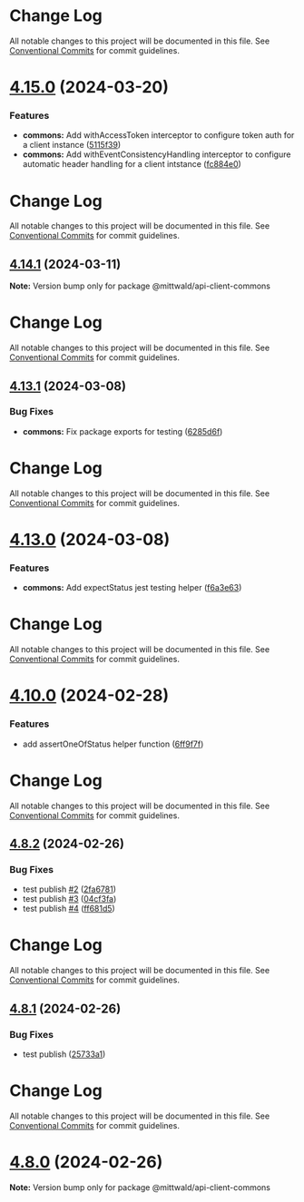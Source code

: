 # Change Log

All notable changes to this project will be documented in this file. See
[Conventional Commits](https://conventionalcommits.org) for commit guidelines.

# [4.15.0](https://github.com/mittwald/api-client-js/compare/4.14.2...4.15.0) (2024-03-20)

### Features

- **commons:** Add withAccessToken interceptor to configure token auth for a
  client instance
  ([5115f39](https://github.com/mittwald/api-client-js/commit/5115f39aa67161a76b97b1d2bf42e777420022cc))
- **commons:** Add withEventConsistencyHandling interceptor to configure
  automatic header handling for a client intstance
  ([fc884e0](https://github.com/mittwald/api-client-js/commit/fc884e0da62aeb1e56cee90597e1e0d38c8313c3))

# Change Log

All notable changes to this project will be documented in this file. See
[Conventional Commits](https://conventionalcommits.org) for commit guidelines.

## [4.14.1](https://github.com/mittwald/api-client-js/compare/4.14.0...4.14.1) (2024-03-11)

**Note:** Version bump only for package @mittwald/api-client-commons

# Change Log

All notable changes to this project will be documented in this file. See
[Conventional Commits](https://conventionalcommits.org) for commit guidelines.

## [4.13.1](https://github.com/mittwald/api-client-js/compare/4.13.0...4.13.1) (2024-03-08)

### Bug Fixes

- **commons:** Fix package exports for testing
  ([6285d6f](https://github.com/mittwald/api-client-js/commit/6285d6ff03a191cef909dee750ccd64816e4d9c7))

# Change Log

All notable changes to this project will be documented in this file. See
[Conventional Commits](https://conventionalcommits.org) for commit guidelines.

# [4.13.0](https://github.com/mittwald/api-client-js/compare/4.12.0...4.13.0) (2024-03-08)

### Features

- **commons:** Add expectStatus jest testing helper
  ([f6a3e63](https://github.com/mittwald/api-client-js/commit/f6a3e63127dd271eb3974a992ba7e57c387b7113))

# Change Log

All notable changes to this project will be documented in this file. See
[Conventional Commits](https://conventionalcommits.org) for commit guidelines.

# [4.10.0](https://github.com/mittwald/api-client-js/compare/4.9.0...4.10.0) (2024-02-28)

### Features

- add assertOneOfStatus helper function
  ([6ff9f7f](https://github.com/mittwald/api-client-js/commit/6ff9f7f94087d6acba8f2ad2e994001a1eff106a))

# Change Log

All notable changes to this project will be documented in this file. See
[Conventional Commits](https://conventionalcommits.org) for commit guidelines.

## [4.8.2](https://github.com/mittwald/api-client-js/compare/4.8.1...4.8.2) (2024-02-26)

### Bug Fixes

- test publish [#2](https://github.com/mittwald/api-client-js/issues/2)
  ([2fa6781](https://github.com/mittwald/api-client-js/commit/2fa6781b971d16e434b5415dc39ed6258ee5b77a))
- test publish [#3](https://github.com/mittwald/api-client-js/issues/3)
  ([04cf3fa](https://github.com/mittwald/api-client-js/commit/04cf3fa62b33a2ed0665bd558abf4f94bd010dcb))
- test publish [#4](https://github.com/mittwald/api-client-js/issues/4)
  ([ff681d5](https://github.com/mittwald/api-client-js/commit/ff681d59b61d0671e07757edea81af3ea418ee08))

# Change Log

All notable changes to this project will be documented in this file. See
[Conventional Commits](https://conventionalcommits.org) for commit guidelines.

## [4.8.1](https://github.com/mittwald/api-client-js/compare/4.8.0...4.8.1) (2024-02-26)

### Bug Fixes

- test publish
  ([25733a1](https://github.com/mittwald/api-client-js/commit/25733a11c8921c2bed9acf4edc509e30213816f9))

# Change Log

All notable changes to this project will be documented in this file. See
[Conventional Commits](https://conventionalcommits.org) for commit guidelines.

# [4.8.0](https://github.com/mittwald/api-client-js/compare/4.4.0-alpha.3...4.8.0) (2024-02-26)

**Note:** Version bump only for package @mittwald/api-client-commons
